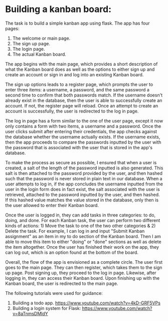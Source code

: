 # Building a kanban board: 

The task is to build a simple kanban app using flask. The app has four pages:

1) The welcome or main page.
2) The sign up page.
3) The login page.
4) The actual Kanban board.

The app begins with the main page, which provides a short description of what the Kanban board does as well as the options to either sign up and create an account or sign in and log into an existing Kanban board.

The sign up options leads to a register page, which prompts the user to enter three items: a username, a password, and the same password a second time to confirm that both passwords match. If the username doesn't already exist in the database, then the user is able to successfully create an account. If not, the register page will reload. Once an attempt to create an account is successfully, the user is redirected to the log in page.

The log in page has a form similar to the one of the user page, except it now only contains a form with two items, a username and a password. Once the user clicks submit after entering their credentials, the app checks against the database whether the username actually exists. If the username exists, then the app proceeds to compare the passwords inputted by the user with the password that is associated with the user that is stored in the app's database.

To make the process as secure as possible, I ensured that when a user is created, a salt of the length of the password inputted is also generated. This salt is then attached to the password provided by the user, and then hashed such that the password is never stored in plain text in our database. When a user attempts to log in, if the app concludes the username inputted from the user in the login form does in fact exist, the salt associated with the user is retrieved, attached to the password inputted by the user, and then hashed. If this hashed value matches the value stored in the database, only then is the user allowed to enter their Kanban board.

Once the user is logged in, they can add tasks in three categories: to do, doing, and done. For each Kanban task, the user can perform two different kinds of actions: 1) Move the task to one of the two other categories & 2) Delete the task. For example, I can log in and input "Submit Kanban assignment" as an item in my to do section of the Kanban board. Then I am able to move this item to either "doing" or "done" sections as well as delete the item altogether. Once the user has finished their work on the app, they can log out, which is an option found at the bottom of the board.

Overall, the flow of the app is envisioned as a complete circle. The user first goes to the main page. They can then register, which takes them to the sign up page. Post signing up, they proceed to the log in page. Likewise, after logging in, they can access their Kanban board. Upon finishing up with the Kanban board, the user is redirected to the main page.


The following tutorials were used for guidance:
1) Building a todo app. https://www.youtube.com/watch?v=4kD-GRF5VPs 
2) Building a login system for Flask: https://www.youtube.com/watch?v=8aTnmsDMldY

